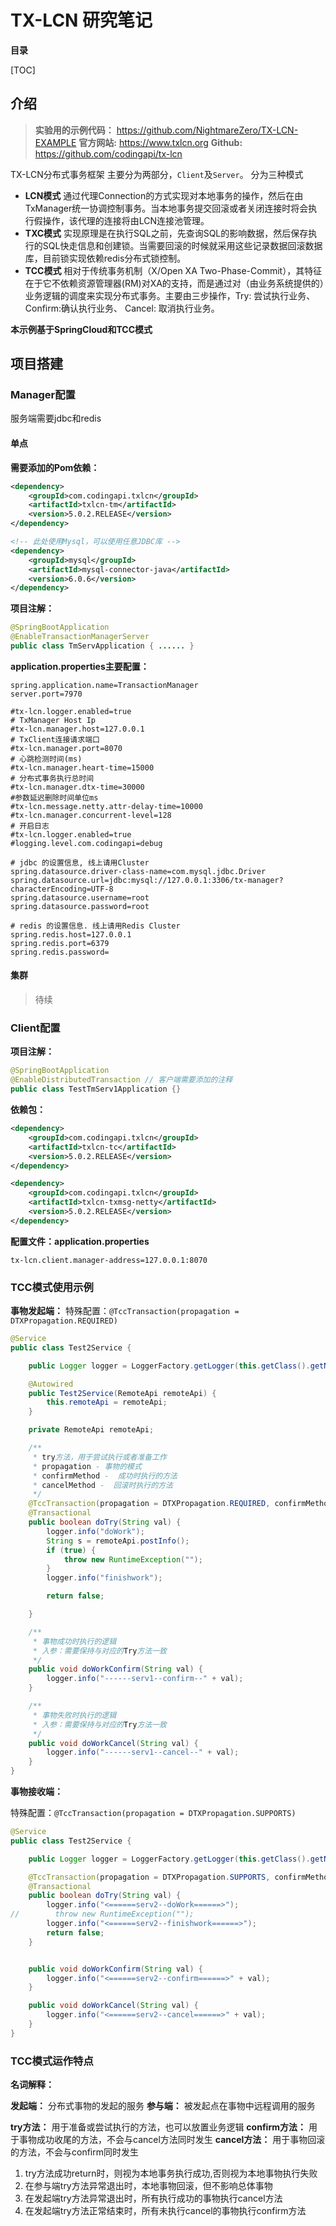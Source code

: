 # TX-LCN 研究笔记

**目录**

[TOC]

## 介绍

> **实验用的示例代码：** https://github.com/NightmareZero/TX-LCN-EXAMPLE
> **官方网站:**  https://www.txlcn.org
> **Github:**  https://github.com/codingapi/tx-lcn

TX-LCN分布式事务框架 主要分为两部分，`Client`及`Server`。
分为三种模式

- **LCN模式**  通过代理Connection的方式实现对本地事务的操作，然后在由TxManager统一协调控制事务。当本地事务提交回滚或者关闭连接时将会执行假操作，该代理的连接将由LCN连接池管理。
- **TXC模式**  实现原理是在执行SQL之前，先查询SQL的影响数据，然后保存执行的SQL快走信息和创建锁。当需要回滚的时候就采用这些记录数据回滚数据库，目前锁实现依赖redis分布式锁控制。
- **TCC模式**  相对于传统事务机制（X/Open XA Two-Phase-Commit），其特征在于它不依赖资源管理器(RM)对XA的支持，而是通过对（由业务系统提供的）业务逻辑的调度来实现分布式事务。主要由三步操作，Try: 尝试执行业务、 Confirm:确认执行业务、 Cancel: 取消执行业务。

**本示例基于SpringCloud和TCC模式**

## 项目搭建

### Manager配置

服务端需要jdbc和redis

#### 单点

**需要添加的Pom依赖：**

```xml
<dependency>
    <groupId>com.codingapi.txlcn</groupId>
    <artifactId>txlcn-tm</artifactId>
    <version>5.0.2.RELEASE</version>
</dependency>

<!-- 此处使用Mysql，可以使用任意JDBC库 -->
<dependency>
    <groupId>mysql</groupId>
    <artifactId>mysql-connector-java</artifactId>
    <version>6.0.6</version>
</dependency>
```

**项目注解：**

```java
@SpringBootApplication
@EnableTransactionManagerServer
public class TmServApplication { ...... }
```

**application.properties主要配置：**

```properties
spring.application.name=TransactionManager
server.port=7970

#tx-lcn.logger.enabled=true
# TxManager Host Ip
#tx-lcn.manager.host=127.0.0.1
# TxClient连接请求端口
#tx-lcn.manager.port=8070
# 心跳检测时间(ms)
#tx-lcn.manager.heart-time=15000
# 分布式事务执行总时间
#tx-lcn.manager.dtx-time=30000
#参数延迟删除时间单位ms
#tx-lcn.message.netty.attr-delay-time=10000
#tx-lcn.manager.concurrent-level=128
# 开启日志
#tx-lcn.logger.enabled=true
#logging.level.com.codingapi=debug

# jdbc 的设置信息, 线上请用Cluster
spring.datasource.driver-class-name=com.mysql.jdbc.Driver
spring.datasource.url=jdbc:mysql://127.0.0.1:3306/tx-manager?characterEncoding=UTF-8
spring.datasource.username=root
spring.datasource.password=root

# redis 的设置信息. 线上请用Redis Cluster
spring.redis.host=127.0.0.1
spring.redis.port=6379
spring.redis.password=
```

#### 集群

> 待续

### Client配置

**项目注解：**

```java
@SpringBootApplication
@EnableDistributedTransaction // 客户端需要添加的注释
public class TestTmServ1Application {}
```

**依赖包：**

```xml
<dependency>
    <groupId>com.codingapi.txlcn</groupId>
    <artifactId>txlcn-tc</artifactId>
    <version>5.0.2.RELEASE</version>
</dependency>

<dependency>
    <groupId>com.codingapi.txlcn</groupId>
    <artifactId>txlcn-txmsg-netty</artifactId>
    <version>5.0.2.RELEASE</version>
</dependency>
```

**配置文件：application.properties**

```properties
tx-lcn.client.manager-address=127.0.0.1:8070 
```

### TCC模式使用示例

**事物发起端：**
特殊配置：`@TccTransaction(propagation = DTXPropagation.REQUIRED)`

```java
@Service
public class Test2Service {

    public Logger logger = LoggerFactory.getLogger(this.getClass().getName());

    @Autowired
    public Test2Service(RemoteApi remoteApi) {
        this.remoteApi = remoteApi;
    }

    private RemoteApi remoteApi;

    /**
     * try方法，用于尝试执行或者准备工作
     * propagation - 事物的模式
     * confirmMethod -  成功时执行的方法
     * cancelMethod -  回滚时执行的方法
     */
    @TccTransaction(propagation = DTXPropagation.REQUIRED, confirmMethod = "doWorkConfirm", cancelMethod = "doWorkCancel")
    @Transactional
    public boolean doTry(String val) {
        logger.info("doWork");
        String s = remoteApi.postInfo();
        if (true) {
            throw new RuntimeException("");
        }
        logger.info("finishwork");

        return false;

    }

    /**
     * 事物成功时执行的逻辑
     * 入参：需要保持与对应的Try方法一致
     */ 
    public void doWorkConfirm(String val) {
        logger.info("------serv1--confirm--" + val);
    }

    /**
     * 事物失败时执行的逻辑
     * 入参：需要保持与对应的Try方法一致
     */ 
    public void doWorkCancel(String val) {
        logger.info("------serv1--cancel--" + val);
    }
}
```

**事物接收端：**

特殊配置：`@TccTransaction(propagation = DTXPropagation.SUPPORTS)`

```java
@Service
public class Test2Service {

    public Logger logger = LoggerFactory.getLogger(this.getClass().getName());

    @TccTransaction(propagation = DTXPropagation.SUPPORTS, confirmMethod = "doWorkConfirm", cancelMethod = "doWorkCancel")
    @Transactional
    public boolean doTry(String val) {
        logger.info("<======serv2--doWork======>");
//        throw new RuntimeException("");
        logger.info("<======serv2--finishwork======>");
        return false;
    }


    public void doWorkConfirm(String val) {
        logger.info("<======serv2--confirm======>" + val);
    }

    public void doWorkCancel(String val) {
        logger.info("<======serv2--cancel======>" + val);
    }
}
```

### TCC模式运作特点

**名词解释：**

**发起端：**  分布式事物的发起的服务
**参与端：**  被发起点在事物中远程调用的服务

**try方法：**  用于准备或尝试执行的方法，也可以放置业务逻辑
**confirm方法：**  用于事物成功收尾的方法，不会与cancel方法同时发生
**cancel方法：**  用于事物回滚的方法，不会与confirm同时发生

1. try方法成功return时，则视为本地事务执行成功,否则视为本地事物执行失败
2. 在参与端try方法异常退出时，本地事物回滚，但不影响总体事物
3. 在发起端try方法异常退出时，所有执行成功的事物执行cancel方法
4. 在发起端try方法正常结束时，所有未执行cancel的事物执行confirm方法

